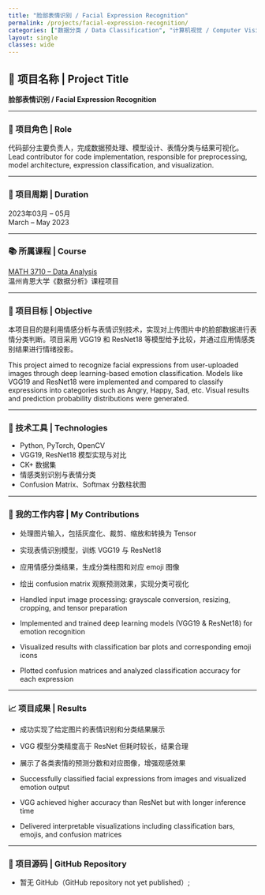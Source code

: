 ```yaml
---
title: "脸部表情识别 / Facial Expression Recognition"
permalink: /projects/facial-expression-recognition/
categories: ["数据分类 / Data Classification", "计算机视觉 / Computer Vision"]
layout: single
classes: wide
---
```


## 🧠 项目名称 | Project Title  
**脸部表情识别 / Facial Expression Recognition**

---

### 👤 项目角色 | Role  
代码部分主要负责人，完成数据预处理、模型设计、表情分类与结果可视化。  
Lead contributor for code implementation, responsible for preprocessing, model architecture, expression classification, and visualization.

---

### 📆 项目周期 | Duration  
2023年03月 – 05月  
March – May 2023

---

### 📚 所属课程 | Course  
[MATH 3710 – Data Analysis](/courses/spring-2023/)  
温州肯恩大学《数据分析》课程项目

---

### 🎯 项目目标 | Objective  
本项目目的是利用情感分析与表情识别技术，实现对上传图片中的脸部数据进行表情分类判断。项目采用 VGG19 和 ResNet18 等模型给予比较，并通过应用情感类别结果进行情绪投影。  

This project aimed to recognize facial expressions from user-uploaded images through deep learning-based emotion classification. Models like VGG19 and ResNet18 were implemented and compared to classify expressions into categories such as Angry, Happy, Sad, etc. Visual results and prediction probability distributions were generated.

---

### 🔧 技术工具 | Technologies  
- Python, PyTorch, OpenCV  
- VGG19, ResNet18 模型实现与对比  
- CK+ 数据集  
- 情感类别识别与表情分类  
- Confusion Matrix、Softmax 分数柱状图

---

### 🧠 我的工作内容 | My Contributions  
- 处理图片输入，包括灰度化、裁剪、缩放和转换为 Tensor  
- 实现表情识别模型，训练 VGG19 与 ResNet18  
- 应用情感分类结果，生成分类柱图和对应 emoji 图像  
- 绘出 confusion matrix 观察预测效果，实现分类可视化

- Handled input image processing: grayscale conversion, resizing, cropping, and tensor preparation  
- Implemented and trained deep learning models (VGG19 & ResNet18) for emotion recognition  
- Visualized results with classification bar plots and corresponding emoji icons  
- Plotted confusion matrices and analyzed classification accuracy for each expression

---

### 📈 项目成果 | Results  
- 成功实现了给定图片的表情识别和分类结果展示  
- VGG 模型分类精度高于 ResNet 但耗时较长，结果合理  
- 展示了各类表情的预测分数和对应图像，增强观感效果  

- Successfully classified facial expressions from images and visualized emotion output  
- VGG achieved higher accuracy than ResNet but with longer inference time  
- Delivered interpretable visualizations including classification bars, emojis, and confusion matrices

---

### 🔗 项目源码 | GitHub Repository  
- 暂无 GitHub（GitHub repository not yet published）;
